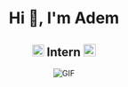 <h1 align="center">Hi 👋, I'm Adem</h1>
<h2 align="center">
  <img src="https://komarev.com/ghpvc/?username=ademcdev&color=dc143c&style=for-the-badge" alt="Profile Views" style="height:21px;">
  Intern
  <a href="https://github.com/ademcdev">
    <img src="https://img.shields.io/badge/Portfolio-543DE0?style=for-the-badge&logo=About.me&logoColor=white" alt="Portfolio" style="height:22px;">
  </a>
</h2>
<div align="center">
 <img alt="GIF" src="https://i.giphy.com/media/v1.Y2lkPTc5MGI3NjExajZvaHB6MmdyZzNsaTBpcW0xY2wxdjc2a3R5cGFlenJ3MTYyeGRnaSZlcD12MV9pbnRlcm5hbF9naWZfYnlfaWQmY3Q9Zw/l4FGIKSzGa7ztTzRC/giphy.gif" />
</div>




<!--
**ademcdev/ademcdev** is a ✨ _special_ ✨ repository because its `README.md` (this file) appears on your GitHub profile.

Here are some ideas to get you started:

- 🔭 I’m currently working on ...
- 🌱 I’m currently learning ...
- 👯 I’m looking to collaborate on ...
- 🤔 I’m looking for help with ...
- 💬 Ask me about ...
- 📫 How to reach me: ...
- 😄 Pronouns: ...
- ⚡ Fun fact: ...
-->
